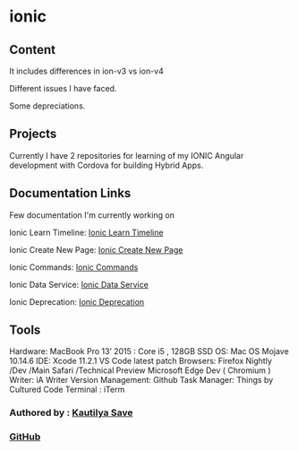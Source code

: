# ionic

## Content

It includes differences in ion-v3 vs ion-v4

Different issues I have faced.

Some depreciations.

## Projects

Currently I have 2 repositories for learning of my IONIC Angular development with Cordova for building Hybrid Apps.

## Documentation Links

Few documentation I'm currently working on

Ionic Learn Timeline: [Ionic Learn Timeline](https://github.com/SensehacK/dev-cheatsheet/tree/88f67add347b1607b94f5c5ac6ec7917192dddf6/ionic/ionic_Learn.md)

Ionic Create New Page: [Ionic Create New Page](https://github.com/SensehacK/dev-cheatsheet/tree/88f67add347b1607b94f5c5ac6ec7917192dddf6/ionic/ionic_create_new_page.md)

Ionic Commands: [Ionic Commands](https://github.com/SensehacK/dev-cheatsheet/tree/88f67add347b1607b94f5c5ac6ec7917192dddf6/ionic/ionic_commands.md)

Ionic Data Service: [Ionic Data Service](https://github.com/SensehacK/dev-cheatsheet/tree/88f67add347b1607b94f5c5ac6ec7917192dddf6/ionic/ionic_data_service.md)

Ionic Deprecation: [Ionic Deprecation](https://github.com/SensehacK/dev-cheatsheet/tree/88f67add347b1607b94f5c5ac6ec7917192dddf6/ionic/ionic_deprecations.md)

## Tools

Hardware: MacBook Pro 13’ 2015 : Core i5 , 128GB SSD OS: Mac OS Mojave 10.14.6 IDE: Xcode 11.2.1 VS Code latest patch Browsers: Firefox Nightly /Dev /Main Safari /Technical Preview Microsoft Edge Dev \( Chromium \) Writer: iA Writer Version Management: Github Task Manager: Things by Cultured Code Terminal : iTerm

### Authored by : [Kautilya Save](https://sensehack.github.io/)

### [GitHub](https://github.com/SensehacK)

